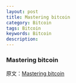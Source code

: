 ```yaml
---
layout: post
title: Mastering bitcoin
category: Bitcoin
tags: Bitcoin
keywords: Bitcoin
description: 
---
```


### Mastering bitcoin

原文：[Mastering bitcoin](https://howieliux.github.io/assets/others/Mastering_bitcoin/Mastering_Bitcoin.html)
